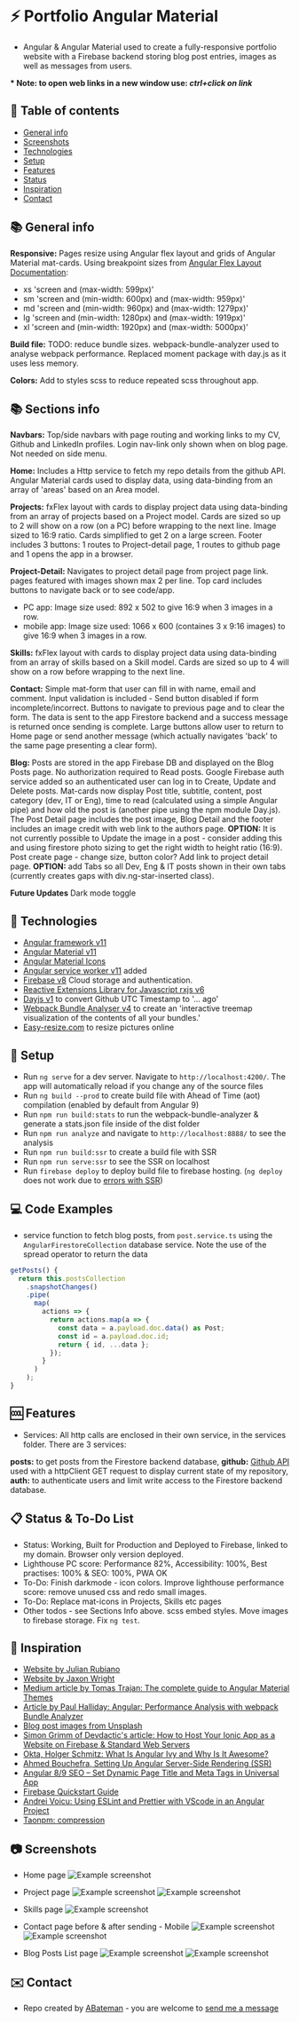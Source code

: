 # :zap: Portfolio Angular Material

* Angular & Angular Material used to create a fully-responsive portfolio website with a Firebase backend storing blog post entries, images as well as messages from users.

**\* Note: to open web links in a new window use: _ctrl+click on link_**

## :page_facing_up: Table of contents

* [General info](#general-info)
* [Screenshots](#screenshots)
* [Technologies](#technologies)
* [Setup](#setup)
* [Features](#features)
* [Status](#status)
* [Inspiration](#inspiration)
* [Contact](#contact)

## :books: General info

**Responsive:** Pages resize using Angular flex layout and grids of Angular Material mat-cards. Using breakpoint sizes from [Angular Flex Layout Documentation](https://github.com/angular/flex-layout/wiki/Responsive-API):

* xs 'screen and (max-width: 599px)'
* sm 'screen and (min-width: 600px) and (max-width: 959px)'
* md 'screen and (min-width: 960px) and (max-width: 1279px)'
* lg 'screen and (min-width: 1280px) and (max-width: 1919px)'
* xl 'screen and (min-width: 1920px) and (max-width: 5000px)'

**Build file:** TODO: reduce bundle sizes. webpack-bundle-analyzer used to analyse webpack performance. Replaced moment package with day.js as it uses less memory.

**Colors:** Add to styles scss to reduce repeated scss throughout app.

## :books: Sections info

**Navbars:** Top/side navbars with page routing and working links to my CV, Github and LinkedIn profiles. Login nav-link only shown when on blog page. Not needed on side menu.

**Home:** Includes a Http service to fetch my repo details from the github API. Angular Material cards used to display data, using data-binding from an array of 'areas' based on an Area model.

**Projects:** fxFlex layout with cards to display project data using data-binding from an array of projects based on a Project model. Cards are sized so up to 2 will show on a row (on a PC) before wrapping to the next line. Image sized to 16:9 ratio. Cards simplified to get 2 on a large screen. Footer includes 3 buttons: 1 routes to Project-detail page, 1 routes to github page and 1 opens the app in a browser.

**Project-Detail:** Navigates to project detail page from project page link. pages featured with images shown max 2 per line. Top card includes buttons to navigate back or to see code/app.

* PC app: Image size used: 892 x 502 to give 16:9 when 3 images in a row.
* mobile app: Image size used: 1066 x 600 (containes 3 x 9:16 images) to give 16:9 when 3 images in a row.

**Skills:** fxFlex layout with cards to display project data using data-binding from an array of skills based on a Skill model. Cards are sized so up to 4 will show on a row before wrapping to the next line.

**Contact:** Simple mat-form that user can fill in with name, email and comment. Input validation is included - Send button disabled if form incomplete/incorrect. Buttons to navigate to previous page and to clear the form. The data is sent to the app Firestore backend and a success message is returned once sending is complete. Large buttons allow user to return to Home page or send another message (which actually navigates 'back' to the same page presenting a clear form).

**Blog:** Posts are stored in the app Firebase DB and displayed on the Blog Posts page. No authorization required to Read posts. Google Firebase auth service added so an authenticated user can log in to Create, Update and Delete posts.
  Mat-cards now display Post title, subtitle, content, post category (dev, IT or Eng), time to read (calculated using a simple Angular pipe) and how old the post is (another pipe using the npm module Day.js). The Post Detail page includes the post image, Blog Detail and the footer includes an image credit with web link to the authors page.
**OPTION:** It is not currently possible to Update the image in a post - consider adding this and using firestore photo sizing to get the right width to height ratio (16:9). Post create page - change size, button color? Add link to project detail page.
**OPTION:** add Tabs so all Dev, Eng & IT posts shown in their own tabs (currently creates gaps with div.ng-star-inserted class).

**Future Updates** Dark mode toggle

## :signal_strength: Technologies

* [Angular framework v11](https://angular.io/)
* [Angular Material v11](https://material.angular.io/)
* [Angular Material Icons](https://material.io/resources/icons/?style=baseline)
* [Angular service worker v11](https://angular.io/guide/service-worker-intro) added
* [Firebase v8](https://firebase.google.com) Cloud storage and authentication.
* [Reactive Extensions Library for Javascript rxjs v6](https://rxjs-dev.firebaseapp.com/)
* [Dayjs v1](https://github.com/iamkun/dayjs) to convert Github UTC Timestamp to '... ago'
* [Webpack Bundle Analyser v4](https://www.npmjs.com/pawebpack-bundle-analyzerckage/webpack-bundle-analyzer) to create an 'interactive treemap visualization of the contents of all your bundles.'
* [Easy-resize.com](https://www.easy-resize.com/en/) to resize pictures online

## :floppy_disk: Setup

* Run `ng serve` for a dev server. Navigate to `http://localhost:4200/`. The app will automatically reload if you change any of the source files
* Run `ng build --prod` to create build file with Ahead of Time (aot) compilation (enabled by default from Angular 9)
* Run `npm run build:stats` to run the webpack-bundle-analyzer & generate a stats.json file inside of the dist folder
* Run `npm run analyze` and navigate to `http://localhost:8888/` to see the analysis
* Run `npm run build:ssr` to create a build file with SSR
* Run `npm run serve:ssr` to see the SSR on localhost
* Run `firebase deploy` to deploy build file to firebase hosting. (`ng deploy` does not work due to [errors with SSR](https://stackoverflow.com/questions/61913016/angular-npm-run-servessr-fails))

## :computer: Code Examples

* service function to fetch blog posts, from `post.service.ts` using the `AngularFirestoreCollection` database service. Note the use of the spread operator to return the data

```typescript
getPosts() {
  return this.postsCollection
    .snapshotChanges()
    .pipe(
      map(
        actions => {
          return actions.map(a => {
            const data = a.payload.doc.data() as Post;
            const id = a.payload.doc.id;
            return { id, ...data };
          });
        }
      )
    );
}
```

## :cool: Features

* Services: All http calls are enclosed in their own service, in the services folder. There are 3 services:

**posts:** to get posts from the Firestore backend database, **github:** [Github API](https://developer.github.com/v4/query/) used with a httpClient GET request to display current state of my repository, **auth:** to authenticate users and limit write access to the Firestore backend database.

## :clipboard: Status & To-Do List

* Status: Working, Built for Production and Deployed to Firebase, linked to my domain. Browser only version deployed.
* Lighthouse PC score: Performance 82%, Accessibility: 100%, Best practises: 100% & SEO: 100%, PWA OK
* To-Do: Finish darkmode - icon colors. Improve lighthouse performance score: remove unused css and redo small images.
* To-Do: Replace mat-icons in Projects, Skills etc pages
*  Other todos - see Sections Info above. scss embed styles. Move images to firebase storage. Fix `ng test`.

## :clap: Inspiration

* [Website by Julian Rubiano](http://www.julienrubiano.fr/)
* [Website by Jaxon Wright](https://jaxonwright.com/)
* [Medium article by Tomas Trajan: The complete guide to Angular Material Themes](https://medium.com/@tomastrajan/the-complete-guide-to-angular-material-themes-4d165a9d24d1)
* [Article by Paul Halliday: Angular: Performance Analysis with webpack Bundle Analyzer](https://alligator.io/angular/angular-webpack-bundle-analyzer/)
* [Blog post images from Unsplash](https://unsplash.com/)
* [Simon Grimm of Devdactic's article: How to Host Your Ionic App as a Website on Firebase & Standard Web Servers](https://devdactic.com/host-ionic-website-firebase/)
* [Okta, Holger Schmitz: What Is Angular Ivy and Why Is It Awesome?](https://developer.okta.com/blog/2020/02/12/angular-ivy)
* [Ahmed Bouchefra, Setting Up Angular Server-Side Rendering (SSR)](https://blog.jscrambler.com/setting-up-angular-server-side-rendering-ssr/)
* [Angular 8/9 SEO – Set Dynamic Page Title and Meta Tags in Universal App](https://www.positronx.io/angular-seo-set-dynamic-page-title-meta-tags-in-universal-app/)
* [Firebase Quickstart Guide](https://firebaseopensource.com/projects/angular/angularfire2/)
* [Andrei Voicu: Using ESLint and Prettier with VScode in an Angular Project](https://dev.to/dreiv/using-eslint-and-prettier-with-vscode-in-an-angular-project-42ib)
 * [Taonpm: compression](https://developer.aliyun.com/mirror/npm/package/compression)

## :camera: Screenshots

* Home page
  ![Example screenshot](./img/home-pc.png)

* Project page
  ![Example screenshot](./img/projects-pc.png)
  ![Example screenshot](./img/projects-detail.png)

* Skills page
  ![Example screenshot](./img/skills-pc.png)

* Contact page before & after sending - Mobile
  ![Example screenshot](./img/contact-mobile.png)
  ![Example screenshot](./img/contact-mobile-sent.png)

* Blog Posts List page
  ![Example screenshot](./img/blog-pc.png)
  ![Example screenshot](./img/blog-create-pc.png)

## :envelope: Contact

* Repo created by [ABateman](https://www.andrewbateman.org) - you are welcome to [send me a message](https://andrewbateman.org/contact)
